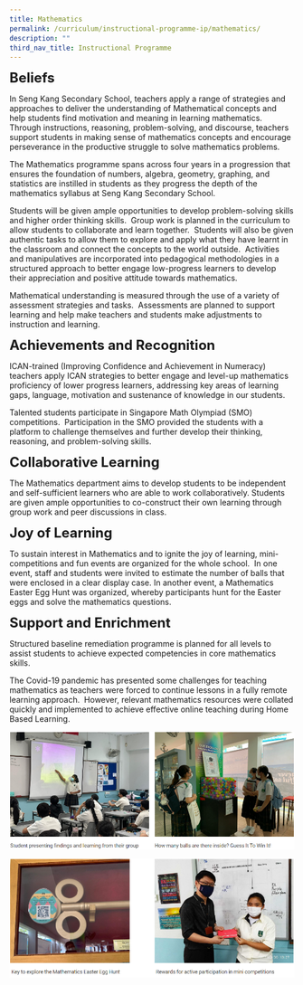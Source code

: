 ```yaml
---
title: Mathematics
permalink: /curriculum/instructional-programme-ip/mathematics/
description: ""
third_nav_title: Instructional Programme
---
```

**<font size=5>Beliefs</font>**

In Seng Kang Secondary School, teachers apply a range of strategies and approaches to deliver the understanding of Mathematical concepts and help students find motivation and meaning in learning mathematics. Through instructions, reasoning, problem-solving, and discourse, teachers support students in making sense of mathematics concepts and encourage perseverance in the productive struggle to solve mathematics problems. 

The Mathematics programme spans across four years in a progression that ensures the foundation of numbers, algebra, geometry, graphing, and statistics are instilled in students as they progress the depth of the mathematics syllabus at Seng Kang Secondary School.

Students will be given ample opportunities to develop problem-solving skills and higher order thinking skills.  Group work is planned in the curriculum to allow students to collaborate and learn together.  Students will also be given authentic tasks to allow them to explore and apply what they have learnt in the classroom and connect the concepts to the world outside.  Activities and manipulatives are incorporated into pedagogical methodologies in a structured approach to better engage low-progress learners to develop their appreciation and positive attitude towards mathematics.  

Mathematical understanding is measured through the use of a variety of assessment strategies and tasks.  Assessments are planned to support learning and help make teachers and students make adjustments to instruction and learning.

**<font size=5>Achievements and Recognition</font>**

ICAN-trained (Improving Confidence and Achievement in Numeracy) teachers apply ICAN strategies to better engage and level-up mathematics proficiency of lower progress learners, addressing key areas of learning gaps, language, motivation and sustenance of knowledge in our students.

Talented students participate in Singapore Math Olympiad (SMO) competitions.  Participation in the SMO provided the students with a platform to challenge themselves and further develop their thinking, reasoning, and problem-solving skills.  

  
**<font size=5>Collaborative Learning</font>**

The Mathematics department aims to develop students to be independent and self-sufficient learners who are able to work collaboratively. Students are given ample opportunities to co-construct their own learning through group work and peer discussions in class. 

  
**<font size=5>Joy of Learning</font>**

To sustain interest in Mathematics and to ignite the joy of learning, mini-competitions and fun events are organized for the whole school.  In one event, staff and students were invited to estimate the number of balls that were enclosed in a clear display case. In another event, a Mathematics Easter Egg Hunt was organized, whereby participants hunt for the Easter eggs and solve the mathematics questions.

**<font size=5>Support and Enrichment</font>**

Structured baseline remediation programme is planned for all levels to assist students to achieve expected competencies in core mathematics skills. 

The Covid-19 pandemic has presented some challenges for teaching mathematics as teachers were forced to continue lessons in a fully remote learning approach.  However, relevant mathematics resources were collated quickly and implemented to achieve effective online teaching during Home Based Learning.

![](/images/Curriculum/Math%201.png)

![](/images/Curriculum/Math%202.png)